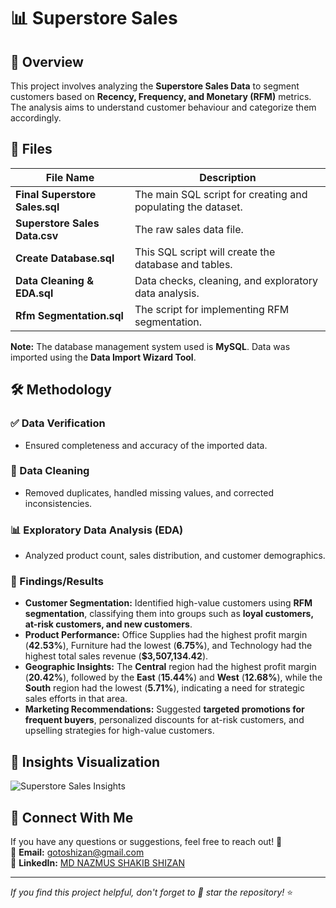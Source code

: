 # 📊 Superstore Sales

## 📌 Overview
This project involves analyzing the **Superstore Sales Data** to segment customers based on **Recency, Frequency, and Monetary (RFM)** metrics. The analysis aims to understand customer behaviour and categorize them accordingly.

## 📂 Files
| File Name                     | Description                                              |
|-------------------------------|----------------------------------------------------------|
| **Final Superstore Sales.sql** | The main SQL script for creating and populating the dataset. |
| **Superstore Sales Data.csv**  | The raw sales data file.                                |
| **Create Database.sql**        | This SQL script will create the database and tables.    |
| **Data Cleaning & EDA.sql**    | Data checks, cleaning, and exploratory data analysis.   |
| **Rfm Segmentation.sql**       | The script for implementing RFM segmentation.          |

**Note:** The database management system used is **MySQL**. Data was imported using the **Data Import Wizard Tool**.

## 🛠 Methodology
### ✅ Data Verification
- Ensured completeness and accuracy of the imported data.

### 🧹 Data Cleaning
- Removed duplicates, handled missing values, and corrected inconsistencies.

### 📊 Exploratory Data Analysis (EDA)
- Analyzed product count, sales distribution, and customer demographics.

### 🎯 Findings/Results
- **Customer Segmentation:** Identified high-value customers using **RFM segmentation**, classifying them into groups such as **loyal customers, at-risk customers, and new customers**.
- **Product Performance:** Office Supplies had the highest profit margin (**42.53%**), Furniture had the lowest (**6.75%**), and Technology had the highest total sales revenue (**$3,507,134.42**).
- **Geographic Insights:** The **Central** region had the highest profit margin (**20.42%**), followed by the **East** (**15.44%**) and **West** (**12.68%**), while the **South** region had the lowest (**5.71%**), indicating a need for strategic sales efforts in that area.
- **Marketing Recommendations:** Suggested **targeted promotions for frequent buyers**, personalized discounts for at-risk customers, and upselling strategies for high-value customers.

## 📸 Insights Visualization
![Superstore Sales Insights](picture/insights.png)

## 🔗 Connect With Me
If you have any questions or suggestions, feel free to reach out! 🚀  
📧 **Email:** gotoshizan@gmail.com  
🔗 **LinkedIn:** [MD NAZMUS SHAKIB SHIZAN](https://www.linkedin.com/in/yourprofile/)  

---
_If you find this project helpful, don't forget to 🌟 star the repository!_ ⭐

